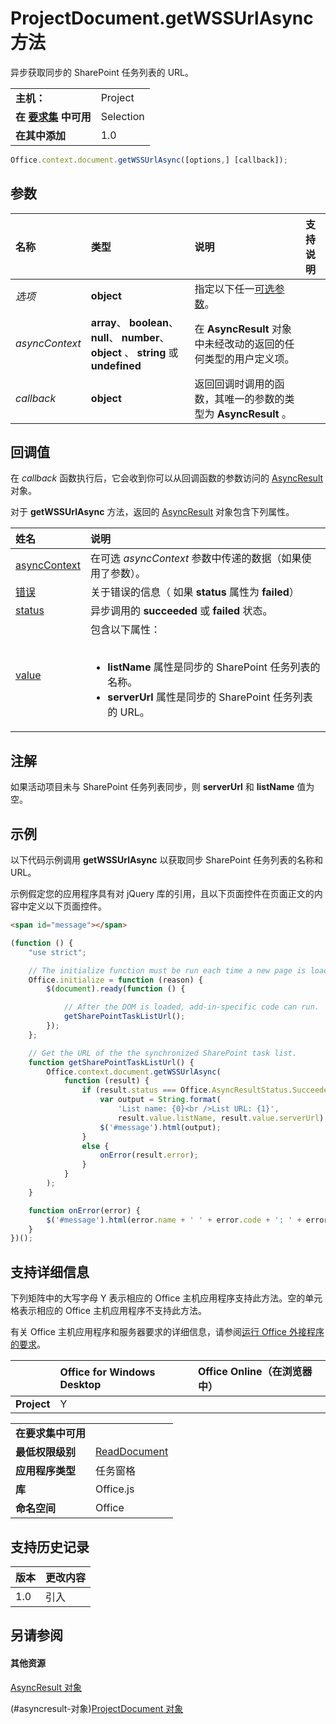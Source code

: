 

# ProjectDocument.getWSSUrlAsync 方法
异步获取同步的 SharePoint 任务列表的 URL。

|||
|:-----|:-----|
|**主机：**|Project|
|**在 [要求集](../../docs/overview/specify-office-hosts-and-api-requirements.md) 中可用**|Selection|
|**在其中添加**|1.0|

```js
Office.context.document.getWSSUrlAsync([options,] [callback]);
```


## 参数



|**名称**|**类型**|**说明**|**支持说明**|
|:-----|:-----|:-----|:-----|
| _选项_|**object**|指定以下任一[可选参数](../../docs/develop/asynchronous-programming-in-office-add-ins.md#passing-optional-parameters-to-asynchronous-methods)。||
| _asyncContext_|**array**、 **boolean**、 **null**、 **number**、 **object** 、 **string** 或 **undefined**|在  **AsyncResult** 对象中未经改动的返回的任何类型的用户定义项。||
| _callback_|**object**|返回回调时调用的函数，其唯一的参数的类型为  **AsyncResult** 。||

## 回调值

在 _callback_ 函数执行后，它会收到你可以从回调函数的参数访问的 [AsyncResult](../../reference/shared/asyncresult.md) 对象。

对于 **getWSSUrlAsync** 方法，返回的 [AsyncResult](../../reference/shared/asyncresult.md) 对象包含下列属性。


|**姓名**|**说明**|
|:-----|:-----|
|[asyncContext](../../reference/shared/asyncresult.asynccontext.md)|在可选  _asyncContext_ 参数中传递的数据（如果使用了参数）。|
|[错误](../../reference/shared/asyncresult.error.md)|关于错误的信息（ 如果  **status** 属性为 **failed**）|
|[status](../../reference/shared/asyncresult.status.md)|异步调用的  **succeeded** 或 **failed** 状态。|
|[value](../../reference/shared/asyncresult.value.md)|包含以下属性：<br/><br/><ul><li><b>listName</b> 属性是同步的 SharePoint 任务列表的名称。</li><li><b>serverUrl</b> 属性是同步的 SharePoint 任务列表的 URL。</li></ul>|

## 注解

如果活动项目未与 SharePoint 任务列表同步，则  **serverUrl** 和 **listName** 值为空。


## 示例

以下代码示例调用  **getWSSUrlAsync** 以获取同步 SharePoint 任务列表的名称和 URL。

示例假定您的应用程序具有对 jQuery 库的引用，且以下页面控件在页面正文的内容中定义以下页面控件。




```HTML
<span id="message"></span>
```




```js
(function () {
    "use strict";

    // The initialize function must be run each time a new page is loaded.
    Office.initialize = function (reason) {
        $(document).ready(function () {

            // After the DOM is loaded, add-in-specific code can run.
            getSharePointTaskListUrl();
        });
    };

    // Get the URL of the the synchronized SharePoint task list.
    function getSharePointTaskListUrl() {
        Office.context.document.getWSSUrlAsync(
            function (result) {
                if (result.status === Office.AsyncResultStatus.Succeeded) {
                    var output = String.format(
                        'List name: {0}<br />List URL: {1}',
                        result.value.listName, result.value.serverUrl);
                    $('#message').html(output);
                }
                else {
                    onError(result.error);
                }
            }
        );
    }

    function onError(error) {
        $('#message').html(error.name + ' ' + error.code + ': ' + error.message);
    }
})();
```


## 支持详细信息


下列矩阵中的大写字母 Y 表示相应的 Office 主机应用程序支持此方法。空的单元格表示相应的 Office 主机应用程序不支持此方法。

有关 Office 主机应用程序和服务器要求的详细信息，请参阅[运行 Office 外接程序的要求](../../docs/overview/requirements-for-running-office-add-ins.md)。



||**Office for Windows Desktop**|**Office Online（在浏览器中）**|
|:-----|:-----|:-----|
|**Project**|Y||

|||
|:-----|:-----|
|**在要求集中可用**||
|**最低权限级别**|[ReadDocument](../../docs/develop/requesting-permissions-for-api-use-in-content-and-task-pane-add-ins.md)|
|**应用程序类型**|任务窗格|
|**库**|Office.js|
|**命名空间**|Office|

## 支持历史记录


|**版本**|**更改内容**|
|:-----|:-----|
|1.0|引入|

## 另请参阅



#### 其他资源


[AsyncResult 对象](../../reference/shared/asyncresult.md)
(#asyncresult-对象)[ProjectDocument 对象](../../reference/shared/projectdocument.projectdocument.md)
